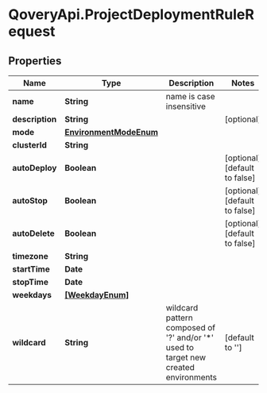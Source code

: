 # QoveryApi.ProjectDeploymentRuleRequest

## Properties

Name | Type | Description | Notes
------------ | ------------- | ------------- | -------------
**name** | **String** | name is case insensitive | 
**description** | **String** |  | [optional] 
**mode** | [**EnvironmentModeEnum**](EnvironmentModeEnum.md) |  | 
**clusterId** | **String** |  | 
**autoDeploy** | **Boolean** |  | [optional] [default to false]
**autoStop** | **Boolean** |  | [optional] [default to false]
**autoDelete** | **Boolean** |  | [optional] [default to false]
**timezone** | **String** |  | 
**startTime** | **Date** |  | 
**stopTime** | **Date** |  | 
**weekdays** | [**[WeekdayEnum]**](WeekdayEnum.md) |  | 
**wildcard** | **String** | wildcard pattern composed of &#39;?&#39; and/or &#39;*&#39; used to target new created environments | [default to &#39;&#39;]


